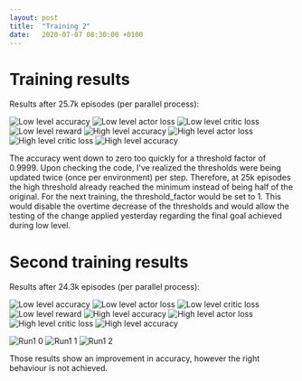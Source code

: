 ```yaml
---
layout: post
title:  "Training 2"
date:   2020-07-07 08:30:00 +0100
---
```

# Training results
Results after 25.7k episodes (per parallel process):

![Low level accuracy](/assets/Training-1/0_accuracy.png)
![Low level actor loss](/assets/Training-1/0_loss_actor.png)
![Low level critic loss](/assets/Training-1/0_loss_critic.png)
![Low level reward](/assets/Training-1/0_reward.png)
![High level accuracy](/assets/Training-1/1_accuracy.png)
![High level actor loss](/assets/Training-1/1_loss_actor.png)
![High level critic loss](/assets/Training-1/1_loss_critic.png)
![High level accuracy](/assets/Training-1/1_reward.png)

The accuracy went down to zero too quickly for a threshold factor of 0.9999. Upon checking the code, I've realized the thresholds were being updated twice (once per environment) per step. Therefore, at 25k episodes the high threshold already reached the minimum instead of being half of the original. For the next training, the threshold_factor would be set to 1. This would disable the overtime decrease of the thresholds and would allow the testing of the change applied yesterday regarding the final goal achieved during low level.

# Second training results
Results after 24.3k episodes (per parallel process):

![Low level accuracy](/assets/Training-1/second/0_accuracy.png)
![Low level actor loss](/assets/Training-1/second/0_loss_actor.png)
![Low level critic loss](/assets/Training-1/second/0_loss_critic.png)
![Low level reward](/assets/Training-1/second/0_reward.png)
![High level accuracy](/assets/Training-1/second/1_accuracy.png)
![High level actor loss](/assets/Training-1/second/1_loss_actor.png)
![High level critic loss](/assets/Training-1/second/1_loss_critic.png)
![High level accuracy](/assets/Training-1/second/1_reward.png)

![Run1 0](/assets/Training-1/second/run0_0.gif)
![Run1 1](/assets/Training-1/second/run0_1.gif)
![Run1 2](/assets/Training-1/second/run0_2.gif)

Those results show an improvement in accuracy, however the right behaviour is not achieved.